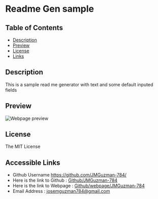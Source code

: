 # Readme Gen sample

## Table of Contents
* [Description](#description)
* [Preview](#preview)
* [License](#license)
* [Links](#links)

## Description
This is a sample read me generator with text and some default inputed fields
    
## Preview
![Webpage preview]()
    
## License
The MIT License

## Accessible Links
* Github Username https://github.com/JMGuzman-784/
* Here is the link to Github : [Github/JMGuzman-784](undefined)
* Here is the link to Webpage : [Github/webpage/JMGuzman-784](undefined)
* Email Address : <a href="mailto: josemguzman784@gmail.com"> josemguzman784@gmail.com</a>

